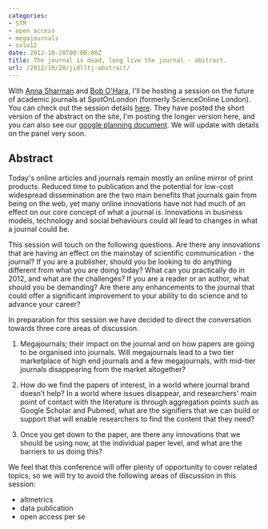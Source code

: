 ```yaml
---
categories:
- STM
- open access
- megajournals
- solo12
date: 2012-10-28T00:00:00Z
title: The journal is dead, long live the journal - abstract.
url: /2012/10/28/jidlltj-abstract/
---
```


With [Anna Sharman][as] and [Bob O'Hara][bob], I'll be hosting a session on the future of academic journals at SpotOnLondon (formerly ScienceOnline London). You can check out the session details [here][details]. They have posted the short version of the abstract on the site, I'm posting the longer version here, and you can also see our [google planning document][gdoc]. We will update with details on the panel very soon.

[as]: https://twitter.com/sharmanedit
[bob]: https://twitter.com/BobOHara
[details]: http://www.nature.com/spoton/event/spot-on-london-2012-the-journal-is-dead-long-live-the-journal/
[gdoc]: https://docs.google.com/a/elifesciences.org/document/d/15AEAreKuPdQN1GFVWGozzvL4N_nxwNKC3j-zMuBU8ac/edit#

## Abstract

Today's online articles and journals remain mostly an online mirror of print products. Reduced time to publication and the potential for low-cost widespread dissemination are the two main benefits that journals gain from being on the web, yet many online innovations have not had much of an effect on our core concept of what a journal is. Innovations in business models, technology and social behaviours could all lead to changes in what a journal could be. 

This session will touch on the following questions. Are there any innovations that are having an effect on the mainstay of scientific communication - the journal? If you are a publisher, should you be looking to do anything different from what you are doing today? What can you practically do in 2012, and what are the challenges? If you are a reader or an author, what should you be demanding? Are there any enhancements to the journal that could offer a significant improvement  to your ability to do science and to advance your career?

In preparation for this session we have decided to direct the conversation towards three core areas of discussion.

1. Megajournals; their impact on the journal and on how papers are going to be organised into journals. Will megajournals lead to a two tier marketplace of high end journals and a few megajournals, with mid-tier journals disappearing from the market altogether? 

2. How do we find the papers of interest, in a world where journal brand doesn’t help? In a world where issues disappear, and researchers' main point of contact with the literature is through aggregation points such as Google Scholar and Pubmed, what are the signifiers that we can build or support that will enable researchers to find the content that they need? 

3. Once you get down to the paper, are there any innovations that we should be using now, at the individual paper level, and what are the barriers to us doing this? 

We feel that this conference will offer plenty of opportunity to cover related topics, so we will try to avoid the following areas of discussion in this session:

- altmetrics
- data publication 
- open access per se 
